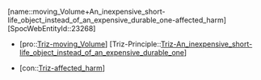 ﻿---
type: TrizContradiction
aliases:
- moving_Volume+An_inexpensive_short-life_object_instead_of_an_expensive_durable_one-affected_harm
license: CC BY-SA 4.0
copyright: https://github.com/SpocWeb
IsDeleted: false
IsReadOnly: false
Confidential: public
tags: 
- Triz/Contradiction
---
[name::moving_Volume+An_inexpensive_short-life_object_instead_of_an_expensive_durable_one-affected_harm]
[SpocWebEntityId::23268]
+ [pro::[Triz-moving_Volume](tech/Triz/Parameter/Triz-moving_Volume.md)]
[Triz-Principle::[Triz-An_inexpensive_short-life_object_instead_of_an_expensive_durable_one](tech/Triz/Principle/Triz-An_inexpensive_short-life_object_instead_of_an_expensive_durable_one.md)]
- [con::[Triz-affected_harm](tech/Triz/Parameter/Triz-affected_harm.md)]

